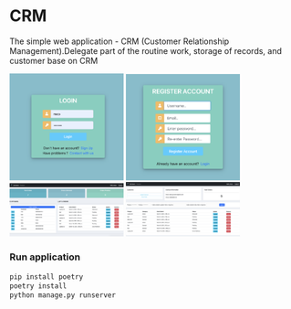 # CRM
The simple web application - CRM (Customer Relationship Management).Delegate part of the routine work, storage of records, and customer base on CRM

<img src="https://github.com/macoyshev/images_blog/blob/main/CRM/login_page.png?raw=true" alt="drawing" width="200"/>
<img src="https://github.com/macoyshev/images_blog/blob/main/CRM/register_page.png?raw=true" alt="drawing" width="200"/>
<img src="https://github.com/macoyshev/images_blog/blob/main/CRM/main_page.png?raw=true" alt="drawing" width="200"/>
<img src="https://github.com/macoyshev/images_blog/blob/main/CRM/edit.png?raw=true" alt="drawing" width="200"/>

### Run application
    pip install poetry
    poetry install
    python manage.py runserver
